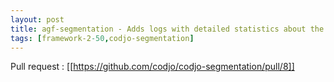 ```yaml
---
layout: post
title: agf-segmentation - Adds logs with detailed statistics about the segmentation process
tags: [framework-2-50,codjo-segmentation]
---
```

Pull request : [[https://github.com/codjo/codjo-segmentation/pull/8]]